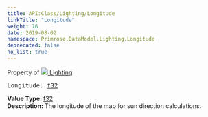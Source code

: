 ```yaml
---
title: API:Class/Lighting/Longitude
linkTitle: "Longitude"
weight: 76
date: 2019-08-02
namespace: Primrose.DataModel.Lighting.Longitude
deprecated: false
no_list: true
---
```

Property of <a href="/docs/api-reference/Class/Lighting"><img src="/icons/silk/lightbulb.png"/>&nbsp;Lighting</a>
<pre class="method-declaration">
Longitude: <a class="type" href="/docs/api-reference/System/Primitives#single">f32</a></pre>
<b>Value Type: </b>
<a class="type" href="/docs/api-reference/System/Primitives#single">f32</a>
<br/>
<b>Description: </b>
The longitude of the map for sun direction calculations.

